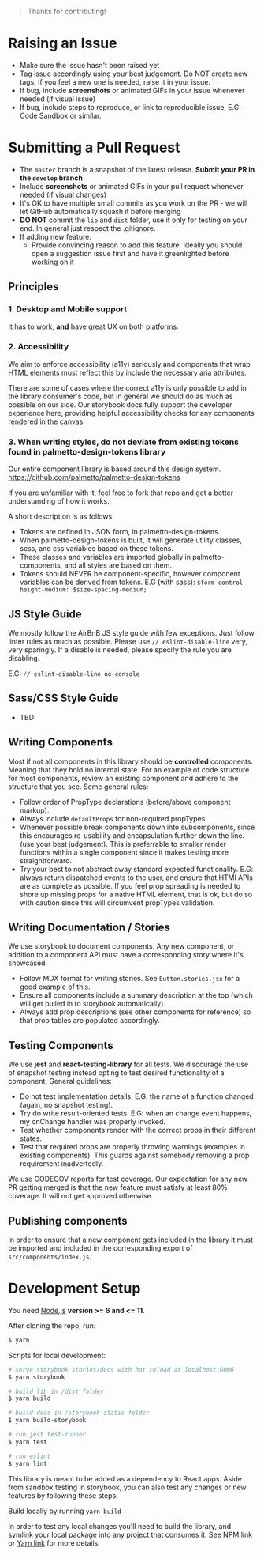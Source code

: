 > Thanks for contributing!

# Raising an Issue

* Make sure the issue hasn't been raised yet
* Tag issue accordingly using your best judgement. Do NOT create new tags. If you feel a new one is needed, raise it in your issue.
* If bug, include **screenshots** or animated GIFs in your issue whenever needed (if visual issue)
* If bug, include steps to reproduce, or link to reproducible issue, E.G: Code Sandbox or similar.

# Submitting a Pull Request

* The ``master`` branch is a snapshot of the latest release. **Submit your PR in the ``develop`` branch**
* Include **screenshots** or animated GIFs in your pull request whenever needed (if visual changes)
* It's OK to have multiple small commits as you work on the PR - we will let GitHub automatically squash it before merging
* **DO NOT** commit the ``lib`` and ``dist`` folder, use it only for testing on your end. In general just respect the .gitignore.
* If adding new feature:
    * Provide convincing reason to add this feature. Ideally you should open a suggestion issue first and have it greenlighted before working on it

## Principles

### 1. Desktop and Mobile support

It has to work, **and** have great UX on both platforms.

### 2. Accessibility

We aim to enforce accessibility (a11y) seriously and components that wrap HTML elements must reflect this by include the necessary aria attributes.

There are some of cases where the correct a11y is only possible to add in the library consumer's code, but in general we should do as much as possible on our side. Our storybook docs fully support the developer experience here, providing helpful accessibility checks for any components rendered in the canvas.

### 3. When writing styles, do not deviate from existing tokens found in palmetto-design-tokens library

Our entire component library is based around this design system. https://github.com/palmetto/palmetto-design-tokens

If you are unfamiliar with it, feel free to fork that repo and get a better understanding of how it works.

A short description is as follows:
* Tokens are defined in JSON form, in palmetto-design-tokens.
* When palmetto-design-tokens is built, it will generate utility classes, scss, and css variables based on these tokens.
* These classes and variables are imported globally in palmetto-components, and all styles are based on them.
* Tokens should NEVER be component-specific, however component variables can be derived from tokens. E.G (with sass): `$form-control-height-medium: $size-spacing-medium;`

## JS Style Guide

We mostly follow the AirBnB JS style guide with few exceptions. Just follow linter rules as much as possible. Please use `// eslint-disable-line` very, very sparingly. If a disable is needed, please specify the rule you are disabling.

E.G: `// eslint-disable-line no-console`

##  Sass/CSS Style Guide

* TBD

## Writing Components

Most if not all components in this library should be **controlled** components. Meaning that they hold no internal state. For an example of code structure for most components, review an existing component and adhere to the structure that you see. Some general rules:

* Follow order of PropType declarations (before/above component markup).
* Always include `defaultProps` for non-required propTypes.
* Whenever possible break components down into subcomponents, since this encourages re-usability and encapsulation further down the line. (use your best judgement). This is preferrable to smaller render functions within a single component since it makes testing more straightforward.
* Try your best to not abstract away standard expected functionality. E.G: always return dispatched events to the user, and ensure that HTMl APIs are as complete as possible. If you feel prop spreading is needed to shore up missing props for a native HTML element, that is ok, but do so with caution since this will circumvent propTypes validation.

## Writing Documentation / Stories

We use storybook to document components. Any new component, or addition to a component API must have a corresponding story where it's showcased.

* Follow MDX format for writing stories. See `Button.stories.jsx` for a good example of this.
* Ensure all components include a summary description at the top (which will get pulled in to storybook automatically).
* Always add prop descriptions (see other components for reference) so that prop tables are populated accordingly.

## Testing Components

We use **jest** and **react-testing-library** for all tests. We discourage the use of snapshot testing instead opting to test desired functionality of a component. General guidelines:

* Do not test implementation details, E.G: the name of a function changed (again, no snapshot testing).
* Try do write result-oriented tests. E.G: when an change event happens, my onChange handler was properly invoked.
* Test whether components render with the correct props in their different states.
* Test that required props are properly throwing warnings (examples in existing components). This guards against somebody removing a prop requirement inadvertedly.

We use CODECOV reports for test coverage. Our expectation for any new PR getting merged is that the new feature must satisfy at least 80% coverage. It will not get approved otherwise.

## Publishing components

In order to ensure that a new component gets included in the library it must be imported and included in the corresponding export of `src/components/index.js`.

# Development Setup

You need [Node.js](http://nodejs.org/) **version >= 6 and <= 11**.

After cloning the repo, run:

```bash
$ yarn
```

Scripts for local development:

```bash
# serve storybook stories/docs with hot reload at localhost:6006
$ yarn storybook

# build lib in /dist folder
$ yarn build

# build docs in /storybook-static folder
$ yarn build-storybook

# run jest test-runner
$ yarn test

# run eslint
$ yarn lint
```

This library is meant to be added as a dependency to React apps. Aside from sandbox testing in storybook, you can also test any changes or new features by following these steps:

Build locally by running `yarn build`

In order to test any local changes you'll need to build the library, and symlink your local package into any project that consumes it. See [NPM link](https://docs.npmjs.com/cli/link) or [Yarn link](https://classic.yarnpkg.com/en/docs/cli/link/) for more details.